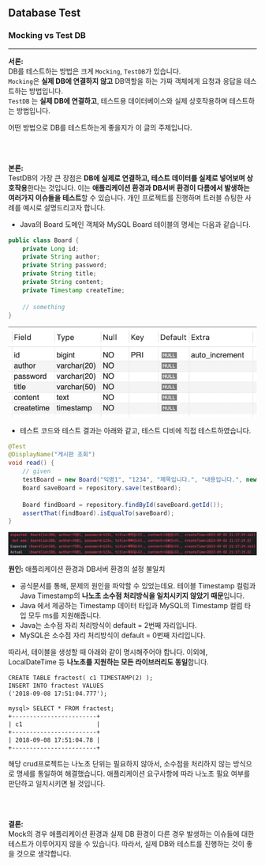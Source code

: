 ## Database Test
### Mocking vs Test DB

---

**서론:**  
DB를 테스트하는 방법은 크게 `Mocking`, `TestDB`가 있습니다.  
`Mocking`은 **실제 DB에 연결하지 않고** DB역할을 하는 가짜 객체에게 요청과 응답을 테스트하는 방법입니다.  
`TestDB` 는 **실제 DB에 연결하고**, 테스트용 데이터베이스와 실제 상호작용하며 테스트하는 방법입니다.

어떤 방법으로 DB를 테스트하는게 좋을지가 이 글의 주제입니다.

<br> </br>

**본론:**  
TestDB의 가장 큰 장점은 **DB에 실제로 연결하고, 테스트 데이터를 실제로 넣어보며 상호작용**한다는 것입니다. 이는 **애플리케이션 환경과 DB서버 환경이 다름에서 발생하는 여러가지 이슈들을 테스트**할 수 있습니다.
개인 프로젝트를 진행하며 트러블 슈팅한 사례를 예시로 설명드리고자 합니다.  


- Java의 Board 도메인 객체와 MySQL Board 테이블의 명세는 다음과 같습니다.
```java
public class Board {
    private Long id;
    private String author;
    private String password;
    private String title;
    private String content;
    private Timestamp createTime;
   	
    // something
}
```

![img.png](../Img/DatabaseTest_img_1.png)

  
  
- 테스트 코드와 테스트 결과는 아래와 같고, 테스트 디비에 직접 테스트하였습니다.
```java
@Test
@DisplayName("게시판 조회")
void read() {
    // given
    testBoard = new Board("익명1", "1234", "제목입니다.", "내용입니다.", new Timestamp(System.currentTimeMillis()));
    Board saveBoard = repository.save(testBoard);

    Board findBoard = repository.findById(saveBoard.getId());
    assertThat(findBoard).isEqualTo(saveBoard);
}
```
![img_1.png](../Img/DatabaseTest_img_2.png)


**원인:** 애플리케이션 환경과 DB서버 환경의 설정 불일치  
- 공식문서를 통해, 문제의 원인을 파악할 수 있었는데요. 테이블 Timestamp 컬럼과 Java Timestamp의 **나노초 소수점 처리방식을 일치시키지 않았기 때문**입니다.
- Java 에서 제공하는 Timestamp 데이터 타입과 MySQL의 Timestamp 컬럼 타입 모두 ms를 지원해줍니다.
- Java는 소수점 자리 처리방식이 default = 2번째 자리입니다.
- MySQL은 소수점 자리 처리방식이 default = 0번째 자리입니다.

따라서, 테이블을 생성할 때 아래와 같이 명시해주어야 합니다.
이외에, LocalDateTime 등 **나노초를 지원하는 모든 라이브러리도 동일**합니다.

```
CREATE TABLE fractest( c1 TIMESTAMP(2) );
INSERT INTO fractest VALUES
('2018-09-08 17:51:04.777');
```

```
mysql> SELECT * FROM fractest;
+------------------------+
| c1                     |
+------------------------+
| 2018-09-08 17:51:04.78 |
+------------------------+
```

해당 crud프로젝트는 나노초 단위는 필요하지 않아서, 소수점을 처리하지 않는 방식으로 명세를 통일하여 해결했습니다.
애플리케이션 요구사항에 따라 나노초 필요 여부를 판단하고 일치시키면 될 것입니다.


<br> </br>

**결론:**  
Mock의 경우 애플리케이션 환경과 실제 DB 환경이 다른 경우 발생하는 이슈들에 대한 테스트가 이루어지지 않을 수 있습니다. 따라서,
실제 DB와 테스트를 진행하는 것이 좋을 것으로 생각합니다.